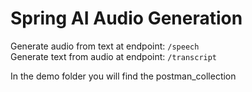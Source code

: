 # Spring AI Audio Generation

Generate audio from text at endpoint: <code>/speech</code>  
Generate text from audio at endpoint: <code>/transcript</code>

In the demo folder you will find the postman_collection